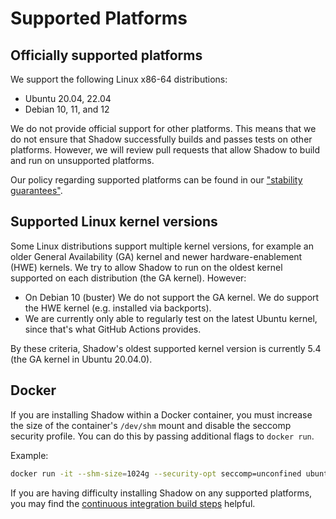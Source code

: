 # Supported Platforms

## Officially supported platforms

We support the following Linux x86-64 distributions:

- Ubuntu 20.04, 22.04
- Debian 10, 11, and 12

We do not provide official support for other platforms. This means that we do
not ensure that Shadow successfully builds and passes tests on other platforms.
However, we will review pull requests that allow Shadow to build and run on
unsupported platforms.

Our policy regarding supported platforms can be found in our ["stability
guarantees"](semver.md).

## Supported Linux kernel versions

Some Linux distributions support multiple kernel versions, for example an older
General Availability (GA) kernel and newer hardware-enablement (HWE) kernels.
We try to allow Shadow to run on the oldest kernel supported on each
distribution (the GA kernel). However:

* On Debian 10 (buster) We do not support the GA kernel. We do support the HWE
kernel (e.g. installed via backports).
* We are currently only able to regularly test on the latest Ubuntu kernel,
since that's what GitHub Actions provides.

By these criteria, Shadow's oldest supported kernel version is currently 5.4
(the GA kernel in Ubuntu 20.04.0).

## Docker

If you are installing Shadow within a Docker container, you must increase the
size of the container's `/dev/shm` mount and disable the seccomp security
profile. You can do this by passing additional flags to `docker run`.

Example:

```bash
docker run -it --shm-size=1024g --security-opt seccomp=unconfined ubuntu:22.04
```

If you are having difficulty installing Shadow on any supported platforms, you
may find the [continuous integration build
steps](https://github.com/shadow/shadow/blob/main/.github/workflows/run_tests.yml)
helpful.
